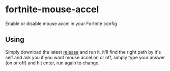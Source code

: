 # fortnite-mouse-accel
Enable or disable mouse accel in your Fortnite config

## Using
Simply download the latest [release](https://github.com/smt923/fortnite-mouse-accel/releases) and run it, it'll find the right path by it's self and ask you if you want mouse accel on or off, simply type your answer (on or off) and hit enter, run again to change.

